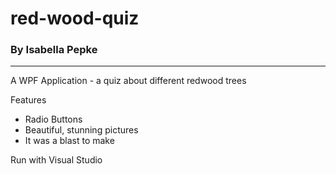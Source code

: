 # red-wood-quiz

### By Isabella Pepke

---

A WPF Application - a quiz about different redwood trees

Features
* Radio Buttons
* Beautiful, stunning pictures
* It was a blast to make

Run with Visual Studio
